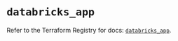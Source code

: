 # `databricks_app`

Refer to the Terraform Registry for docs: [`databricks_app`](https://registry.terraform.io/providers/databricks/databricks/1.92.0/docs/resources/app).
